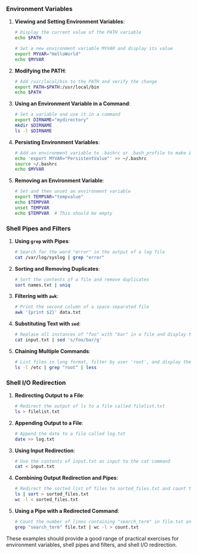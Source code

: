 
### Environment Variables

1. **Viewing and Setting Environment Variables**:
   ```bash
   # Display the current value of the PATH variable
   echo $PATH

   # Set a new environment variable MYVAR and display its value
   export MYVAR="HelloWorld"
   echo $MYVAR
   ```

2. **Modifying the PATH**:
   ```bash
   # Add /usr/local/bin to the PATH and verify the change
   export PATH=$PATH:/usr/local/bin
   echo $PATH
   ```

3. **Using an Environment Variable in a Command**:
   ```bash
   # Set a variable and use it in a command
   export DIRNAME="mydirectory"
   mkdir $DIRNAME
   ls -l $DIRNAME
   ```

4. **Persisting Environment Variables**:
   ```bash
   # Add an environment variable to .bashrc or .bash_profile to make it persistent
   echo 'export MYVAR="PersistentValue"' >> ~/.bashrc
   source ~/.bashrc
   echo $MYVAR
   ```

5. **Removing an Environment Variable**:
   ```bash
   # Set and then unset an environment variable
   export TEMPVAR="tempvalue"
   echo $TEMPVAR
   unset TEMPVAR
   echo $TEMPVAR  # This should be empty
   ```

### Shell Pipes and Filters

1. **Using `grep` with Pipes**:
   ```bash
   # Search for the word "error" in the output of a log file
   cat /var/log/syslog | grep "error"
   ```

2. **Sorting and Removing Duplicates**:
   ```bash
   # Sort the contents of a file and remove duplicates
   sort names.txt | uniq
   ```

3. **Filtering with `awk`**:
   ```bash
   # Print the second column of a space-separated file
   awk '{print $2}' data.txt
   ```

4. **Substituting Text with `sed`**:
   ```bash
   # Replace all instances of "foo" with "bar" in a file and display the result
   cat input.txt | sed 's/foo/bar/g'
   ```

5. **Chaining Multiple Commands**:
   ```bash
   # List files in long format, filter by user 'root', and display the result page by page
   ls -l /etc | grep "root" | less
   ```

### Shell I/O Redirection

1. **Redirecting Output to a File**:
   ```bash
   # Redirect the output of ls to a file called filelist.txt
   ls > filelist.txt
   ```

2. **Appending Output to a File**:
   ```bash
   # Append the date to a file called log.txt
   date >> log.txt
   ```

3. **Using Input Redirection**:
   ```bash
   # Use the contents of input.txt as input to the cat command
   cat < input.txt
   ```

4. **Combining Output Redirection and Pipes**:
   ```bash
   # Redirect the sorted list of files to sorted_files.txt and count the lines in the file
   ls | sort > sorted_files.txt
   wc -l < sorted_files.txt
   ```

5. **Using a Pipe with a Redirected Command**:
   ```bash
   # Count the number of lines containing "search_term" in file.txt and redirect the count to count.txt
   grep "search_term" file.txt | wc -l > count.txt
   ```

These examples should provide a good range of practical exercises for environment variables, shell pipes and filters, and shell I/O redirection.

